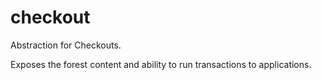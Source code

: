 # checkout

Abstraction for Checkouts.

Exposes the forest content and ability to run transactions to applications.

